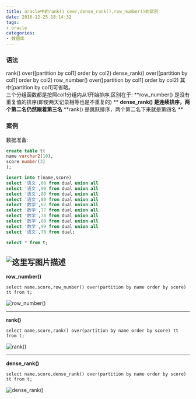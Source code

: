 ```yaml
---
title: oracle中的rank() over,dense_rank(),row_number()的区别
date: 2016-12-25 18:14:32
tags:
- oracle
categories:
- 数据库
---
```

### 语法
rank() over([partition by col1] order by col2) 
dense_rank() over([partition by col1] order by col2) 
row_number() over([partition by col1] order by col2) 
其中[partition by col1]可省略。<br/>
三个分组函数都是按照col1分组内从1开始排序,区别在于:
**row_number() 是没有重复值的排序(即使两天记录相等也是不重复的) **
**dense_rank() 是连续排序，两个第二名仍然跟着第三名**
**rank()       是跳跃排序，两个第二名下来就是第四名 **
### 案例
数据准备:
```sql
create table t(
name varchar2(10),
score number(3)
);

insert into t(name,score) 
select '语文',60 from dual union all
select '语文',90 from dual union all
select '语文',80 from dual union all
select '语文',80 from dual union all
select '数学',67 from dual union all
select '数学',77 from dual union all
select '数学',78 from dual union all
select '数学',88 from dual union all
select '数学',99 from dual union all
select '语文',70 from dual;

select * from t;
```
![这里写图片描述](http://img.blog.csdn.net/20160505144636974)
----------

**row_number()**

```
select name,score,row_number() over(partition by name order by score) tt from t;
```
![row_number()](http://img.blog.csdn.net/20160505145118632)


----------

**rank()**

```
select name,score,rank() over(partition by name order by score) tt from t;
```
![rank()](http://img.blog.csdn.net/20160505145215601)

----------
**dense_rank()**

```
select name,score,dense_rank() over(partition by name order by score) tt from t;
```
![dense_rank()](http://img.blog.csdn.net/20160505145422118)

